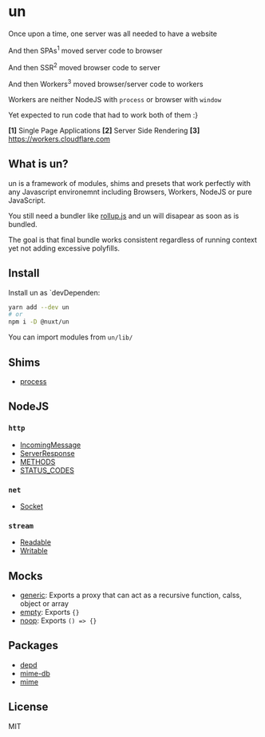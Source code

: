 # un

Once upon a time, one server was all needed to have a website

And then SPAs<sup>1</sup> moved server code to browser

And then SSR<sup>2</sup> moved browser code to server

And then Workers<sup>3</sup> moved browser/server code to workers

Workers are neither NodeJS with `process` or browser with `window`

Yet expected to run code that had to work both of them :}

**[1]** Single Page Applications
**[2]**  Server Side Rendering
**[3]**  https://workers.cloudflare.com

## What is un?

un is a framework of modules, shims and presets that work perfectly with any Javascript environemnt
including Browsers, Workers, NodeJS or pure JavaScript.

You still need a bundler like [rollup.js](https://rollupjs.org) and un will disapear as soon as is bundled.

The goal is that final bundle works consistent regardless of running context yet not adding excessive polyfills.

## Install

Install un as `devDependen:

```bash
yarn add --dev un
# or
npm i -D @nuxt/un
```

You can import modules from `un/lib/`

## Shims

- [process](./src/shims/process.ts)

## NodeJS

### `http`

- [IncomingMessage](./src/node/http/request.ts)
- [ServerResponse](./src/node/http/request.ts)
- [METHODS](./src/node/http/consts.ts)
- [STATUS_CODES](./src/node/http/consts.ts)

### `net`

- [Socket](./src/node/net/socket.ts)

### `stream`

- [Readable](./src/node/stream/readable.ts)
- [Writable](./src/node/stream/writable.ts)

## Mocks

- [generic](./src/mock/empty.ts): Exports a proxy that can act as a recursive function, calss, object or array
- [empty](./src/mock/empty.ts): Exports `{}`
- [noop](./src/mock/noop.ts): Exports `() => {}`

## Packages

- [depd](./src/npm/depd.ts)
- [mime-db](./src/npm/mime-db.ts)
- [mime](./src/npm/mime.ts)

## License

MIT
